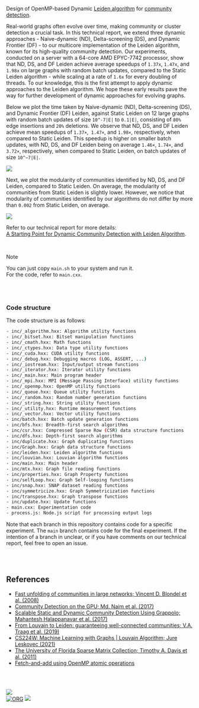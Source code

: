 Design of OpenMP-based Dynamic [Leiden algorithm] for [community detection].

Real-world graphs often evolve over time, making community or cluster detection a crucial task. In this technical report, we extend three dynamic approaches - Naive-dynamic (ND), Delta-screening (DS), and Dynamic Frontier (DF) - to our multicore implementation of the Leiden algorithm, known for its high-quality community detection. Our experiments, conducted on a server with a 64-core AMD EPYC-7742 processor, show that ND, DS, and DF Leiden achieve average speedups of `1.37x`, `1.47x`, and `1.98x` on large graphs with random batch updates, compared to the Static Leiden algorithm - while scaling at a rate of `1.6x` for every doubling of threads. To our knowledge, this is the first attempt to apply dynamic approaches to the Leiden algorithm. We hope these early results pave the way for further development of dynamic approaches for evolving graphs.

Below we plot the time taken by Naive-dynamic (ND), Delta-screening (DS), and Dynamic Frontier (DF) Leiden, against Static Leiden on 12 large graphs with random batch updates of size `10^-7|E|` to `0.1|E|`, consisting of `80%` edge insertions and `20%` deletions. We observe that ND, DS, and DF Leiden achieve mean speedups of `1.37×`,` 1.47×`, and `1.98×`, respectively, when compared to Static Leiden. This speedup is higher on smaller batch updates, with ND, DS, and DF Leiden being on average `1.46×`, `1.74×`, and `3.72×`, respectively, when compared to Static Leiden, on batch updates of size `10^−7|E|`.

[![](https://i.imgur.com/dOY2xuE.png)][sheets-o1]

Next, we plot the modularity of communities identified by ND, DS, and DF Leiden, compared to Static Leiden. On average, the modularity of communities from Static Leiden is slightly lower. However, we notice that modularity of communities identified by our algorithms do not differ by more than `0.002` from Static Leiden, on average.

[![](https://i.imgur.com/HkvkybT.png)][sheets-o1]

Refer to our technical report for more details: \
[A Starting Point for Dynamic Community Detection with Leiden Algorithm][report].

<br>

> [!NOTE]
> You can just copy `main.sh` to your system and run it. \
> For the code, refer to `main.cxx`.

[Leiden algorithm]: https://www.nature.com/articles/s41598-019-41695-z
[community detection]: https://en.wikipedia.org/wiki/Community_search
[Prof. Dip Sankar Banerjee]: https://sites.google.com/site/dipsankarban/
[Prof. Kishore Kothapalli]: https://faculty.iiit.ac.in/~kkishore/
[SuiteSparse Matrix Collection]: https://sparse.tamu.edu
[sheets-o1]: https://docs.google.com/spreadsheets/d/1hJBGzr2Xo9PLkiH2zDctvIoD8fXbstqOr1J2Qf6zeVY/edit?usp=sharing
[report]: https://arxiv.org/abs/2405.11658

<br>
<br>


### Code structure

The code structure is as follows:

```bash
- inc/_algorithm.hxx: Algorithm utility functions
- inc/_bitset.hxx: Bitset manipulation functions
- inc/_cmath.hxx: Math functions
- inc/_ctypes.hxx: Data type utility functions
- inc/_cuda.hxx: CUDA utility functions
- inc/_debug.hxx: Debugging macros (LOG, ASSERT, ...)
- inc/_iostream.hxx: Input/output stream functions
- inc/_iterator.hxx: Iterator utility functions
- inc/_main.hxx: Main program header
- inc/_mpi.hxx: MPI (Message Passing Interface) utility functions
- inc/_openmp.hxx: OpenMP utility functions
- inc/_queue.hxx: Queue utility functions
- inc/_random.hxx: Random number generation functions
- inc/_string.hxx: String utility functions
- inc/_utility.hxx: Runtime measurement functions
- inc/_vector.hxx: Vector utility functions
- inc/batch.hxx: Batch update generation functions
- inc/bfs.hxx: Breadth-first search algorithms
- inc/csr.hxx: Compressed Sparse Row (CSR) data structure functions
- inc/dfs.hxx: Depth-first search algorithms
- inc/duplicate.hxx: Graph duplicating functions
- inc/Graph.hxx: Graph data structure functions
- inc/leiden.hxx: Leiden algorithm functions
- inc/louvian.hxx: Louvian algorithm functions
- inc/main.hxx: Main header
- inc/mtx.hxx: Graph file reading functions
- inc/properties.hxx: Graph Property functions
- inc/selfLoop.hxx: Graph Self-looping functions
- inc/snap.hxx: SNAP dataset reading functions
- inc/symmetricize.hxx: Graph Symmetricization functions
- inc/transpose.hxx: Graph transpose functions
- inc/update.hxx: Update functions
- main.cxx: Experimentation code
- process.js: Node.js script for processing output logs
```

Note that each branch in this repository contains code for a specific experiment. The `main` branch contains code for the final experiment. If the intention of a branch in unclear, or if you have comments on our technical report, feel free to open an issue.

<br>
<br>


## References

- [Fast unfolding of communities in large networks; Vincent D. Blondel et al. (2008)](https://arxiv.org/abs/0803.0476)
- [Community Detection on the GPU; Md. Naim et al. (2017)](https://arxiv.org/abs/1305.2006)
- [Scalable Static and Dynamic Community Detection Using Grappolo; Mahantesh Halappanavar et al. (2017)](https://ieeexplore.ieee.org/document/8091047)
- [From Louvain to Leiden: guaranteeing well-connected communities; V.A. Traag et al. (2019)](https://www.nature.com/articles/s41598-019-41695-z)
- [CS224W: Machine Learning with Graphs | Louvain Algorithm; Jure Leskovec (2021)](https://www.youtube.com/watch?v=0zuiLBOIcsw)
- [The University of Florida Sparse Matrix Collection; Timothy A. Davis et al. (2011)](https://doi.org/10.1145/2049662.2049663)
- [Fetch-and-add using OpenMP atomic operations](https://stackoverflow.com/a/7918281/1413259)

<br>
<br>


[![](https://i.imgur.com/Z0g3W0u.jpg)](https://www.youtube.com/watch?v=yqO7wVBTuLw&pp)<br>
[![ORG](https://img.shields.io/badge/org-puzzlef-green?logo=Org)](https://puzzlef.github.io)
![](https://ga-beacon.deno.dev/G-KD28SG54JQ:hbAybl6nQFOtmVxW4if3xw/github.com/puzzlef/leiden-communities-openmp-dynamic)
